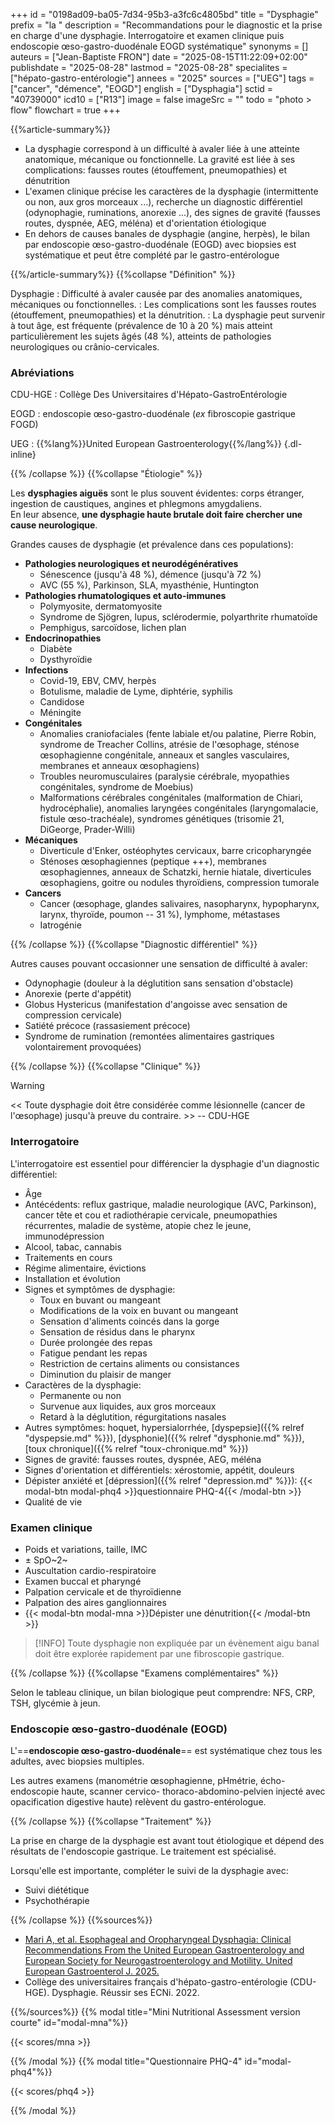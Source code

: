 +++
id = "0198ad09-ba05-7d34-95b3-a3fc6c4805bd"
title = "Dysphagie"
prefix = "la "
description = "Recommandations pour le diagnostic et la prise en charge d'une dysphagie. Interrogatoire et examen clinique puis endoscopie œso-gastro-duodénale EOGD systématique"
synonyms = []
auteurs = ["Jean-Baptiste FRON"]
date = "2025-08-15T11:22:09+02:00"
publishdate = "2025-08-28"
lastmod = "2025-08-28"
specialites = ["hépato-gastro-entérologie"]
annees = "2025"
sources = ["UEG"]
tags = ["cancer", "démence", "EOGD"]
english = ["Dysphagia"]
sctid = "40739000"
icd10 = ["R13"]
image = false
imageSrc = ""
todo = "photo > flow"
flowchart = true
+++

{{%article-summary%}}

- La dysphagie correspond à un difficulté à avaler liée à une atteinte anatomique, mécanique ou fonctionnelle. La gravité est liée à ses complications: fausses routes (étouffement, pneumopathies) et dénutrition
- L'examen clinique précise les caractères de la dysphagie (intermittente ou non, aux gros morceaux ...), recherche un diagnostic différentiel (odynophagie, ruminations, anorexie ...), des signes de gravité (fausses routes, dyspnée, AEG, méléna) et d'orientation étiologique
- En dehors de causes banales de dysphagie (angine, herpès), le bilan par endoscopie œso-gastro-duodénale (EOGD) avec biopsies est systématique et peut être complété par le gastro-entérologue

{{%/article-summary%}}
{{%collapse "Définition" %}}

Dysphagie
: Difficulté à avaler causée par des anomalies anatomiques, mécaniques ou fonctionnelles.
: Les complications sont les fausses routes (étouffement, pneumopathies) et la dénutrition.
: La dysphagie peut survenir à tout âge, est fréquente (prévalence de 10 à 20 %) mais atteint particulièrement les sujets âgés (48 %), atteints de pathologies neurologiques ou crânio-cervicales.

### Abréviations

CDU-HGE
: Collège Des Universitaires d'Hépato-GastroEntérologie

EOGD
: endoscopie œso-gastro-duodénale (*ex* fibroscopie gastrique FOGD)

UEG
: {{%lang%}}United European Gastroenterology{{%/lang%}}
{.dl-inline}

{{% /collapse %}}
{{%collapse "Étiologie" %}}

Les **dysphagies aiguës** sont le plus souvent évidentes: corps étranger, ingestion de caustiques, angines et phlegmons amygdaliens.  
En leur absence, **une dysphagie haute brutale doit faire chercher une cause neurologique**.

Grandes causes de dysphagie (et prévalence dans ces populations):

- **Pathologies neurologiques et neurodégénératives**
  - Sénescence (jusqu'à 48 %), démence (jusqu'à 72 %)
  - AVC (55 %), Parkinson, SLA, myasthénie, Huntington
- **Pathologies rhumatologiques et auto-immunes**
  - Polymyosite, dermatomyosite
  - Syndrome de Sjögren, lupus, sclérodermie, polyarthrite rhumatoïde
  - Pemphigus, sarcoïdose, lichen plan
- **Endocrinopathies**
  - Diabète
  - Dysthyroïdie
- **Infections**
  - Covid-19, EBV, CMV, herpès
  - Botulisme, maladie de Lyme, diphtérie, syphilis
  - Candidose
  - Méningite
- **Congénitales**
  - Anomalies craniofaciales (fente labiale et/ou palatine, Pierre Robin, syndrome de Treacher Collins, atrésie de l'œsophage, sténose œsophagienne congénitale, anneaux et sangles vasculaires, membranes et anneaux œsophagiens)
  - Troubles neuromusculaires (paralysie cérébrale, myopathies congénitales, syndrome de Moebius)
  - Malformations cérébrales congénitales (malformation de Chiari, hydrocéphalie), anomalies laryngées congénitales (laryngomalacie, fistule œso-trachéale), syndromes génétiques (trisomie 21, DiGeorge, Prader-Willi)
- **Mécaniques**
  - Diverticule d'Enker, ostéophytes cervicaux, barre cricopharyngée
  - Sténoses œsophagiennes (peptique +++), membranes œsophagiennes, anneaux de Schatzki, hernie hiatale, diverticules œsophagiens, goitre ou nodules thyroïdiens, compression tumorale
- **Cancers**
  - Cancer (œsophage, glandes salivaires, nasopharynx, hypopharynx, larynx, thyroïde, poumon -- 31 %), lymphome, métastases
  - Iatrogénie

{{% /collapse %}}
{{%collapse "Diagnostic différentiel" %}}

Autres causes pouvant occasionner une sensation de difficulté à avaler:

- Odynophagie (douleur à la déglutition sans sensation d'obstacle)
- Anorexie (perte d'appétit)
- Globus Hystericus (manifestation d'angoisse avec sensation de compression cervicale)
- Satiété précoce (rassasiement précoce)
- Syndrome de rumination (remontées alimentaires gastriques volontairement provoquées)

{{% /collapse %}}
{{%collapse "Clinique" %}}

> [!WARNING]
> << Toute dysphagie doit être considérée comme lésionnelle (cancer de l'œsophage) jusqu'à preuve du contraire. >> -- CDU-HGE

### Interrogatoire

L'interrogatoire est essentiel pour différencier la dysphagie d'un diagnostic différentiel:

- Âge
- Antécédents: reflux gastrique, maladie neurologique (AVC, Parkinson), cancer tête et cou et radiothérapie cervicale, pneumopathies récurrentes, maladie de système, atopie chez le jeune, immunodépression
- Alcool, tabac, cannabis
- Traitements en cours
- Régime alimentaire, évictions
- Installation et évolution
- Signes et symptômes de dysphagie:
  - Toux en buvant ou mangeant
  - Modifications de la voix en buvant ou mangeant
  - Sensation d'aliments coincés dans la gorge
  - Sensation de résidus dans le pharynx
  - Durée prolongée des repas
  - Fatigue pendant les repas
  - Restriction de certains aliments ou consistances
  - Diminution du plaisir de manger
- Caractères de la dysphagie:
  - Permanente ou non
  - Survenue aux liquides, aux gros morceaux
  - Retard à la déglutition, régurgitations nasales
- Autres symptômes: hoquet, hypersialorrhée, [dyspepsie]({{% relref "dyspepsie.md" %}}), [dysphonie]({{% relref "dysphonie.md" %}}), [toux chronique]({{% relref "toux-chronique.md" %}})
- Signes de gravité: fausses routes, dyspnée, AEG, méléna
- Signes d'orientation et différentiels: xérostomie, appétit, douleurs
- Dépister anxiété et [dépression]({{% relref "depression.md" %}}): {{< modal-btn modal-phq4 >}}questionnaire PHQ-4{{< /modal-btn >}}
- Qualité de vie

### Examen clinique

- Poids et variations, taille, IMC
- ± SpO~2~
- Auscultation cardio-respiratoire
- Examen buccal et pharyngé
- Palpation cervicale et de thyroïdienne
- Palpation des aires ganglionnaires
- {{< modal-btn modal-mna >}}Dépister une dénutrition{{< /modal-btn >}}

> [!INFO]
> Toute dysphagie non expliquée par un évènement aigu banal doit être explorée rapidement par une fibroscopie gastrique.

{{% /collapse %}}
{{%collapse "Examens complémentaires" %}}

Selon le tableau clinique, un bilan biologique peut comprendre: NFS, CRP, TSH, glycémie à jeun.

### Endoscopie œso-gastro-duodénale (EOGD)

L'==**endoscopie œso-gastro-duodénale**== est systématique chez tous les adultes, avec biopsies multiples.

Les autres examens (manométrie œsophagienne, pHmétrie, écho-endoscopie haute, scanner cervico-
thoraco-abdomino-pelvien injecté avec opacification digestive haute) relèvent du gastro-entérologue.

{{% /collapse %}}
{{%collapse "Traitement" %}}

La prise en charge de la dysphagie est avant tout étiologique et dépend des résultats de l'endoscopie gastrique. Le traitement est spécialisé.

Lorsqu'elle est importante, compléter le suivi de la dysphagie avec:

- Suivi diététique
- Psychothérapie

{{% /collapse %}}
{{%sources%}}

- [Mari A, et al. Esophageal and Oropharyngeal Dysphagia: Clinical Recommendations From the United European Gastroenterology and European Society for Neurogastroenterology and Motility. United European Gastroenterol J. 2025.](https://pmc.ncbi.nlm.nih.gov/articles/PMC12269739/)
- Collège des universitaires français d'hépato-gastro-entérologie (CDU-HGE). Dysphagie. Réussir ses ECNi. 2022.

{{%/sources%}}
{{% modal title="Mini Nutritional Assessment version courte" id="modal-mna"%}}

{{< scores/mna >}}

{{% /modal %}}
{{% modal title="Questionnaire PHQ-4" id="modal-phq4"%}}

{{< scores/phq4 >}}

{{% /modal %}}
